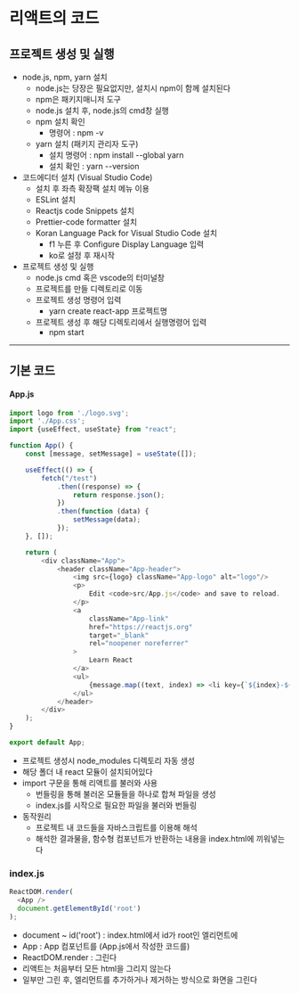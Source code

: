 # 리액트의 코드
## 프로젝트 생성 및 실행
- node.js, npm, yarn 설치
  - node.js는 당장은 필요없지만, 설치시 npm이 함께 설치된다
  - npm은 패키지매니저 도구
  - node.js 설치 후, node.js의 cmd창 실행
  - npm 설치 확인
    - 명령어 : npm -v
  - yarn 설치 (패키지 관리자 도구)
    - 설치 명령어 : npm install --global yarn
    - 설치 확인 : yarn --version
- 코드에디터 설치 (Visual Studio Code)
  - 설치 후 좌측 확장팩 설치 메뉴 이용
  - ESLint 설치
  - Reactjs code Snippets 설치
  - Prettier-code formatter 설치
  - Koran Language Pack for Visual Studio Code 설치
    - f1 누른 후 Configure Display Language 입력
    - ko로 설정 후 재시작
- 프로젝트 생성 및 실행
  - node.js cmd 혹은 vscode의 터미널창
  - 프로젝트를 만들 디렉토리로 이동
  - 프로젝트 생성 명령어 입력
    - yarn create react-app 프로젝트명
  - 프로젝트 생성 후 해당 디렉토리에서 실행명령어 입력
    - npm start   

***

## 기본 코드
#### App.js   

```javascript
import logo from './logo.svg';
import './App.css';
import {useEffect, useState} from "react";

function App() {
    const [message, setMessage] = useState([]);

    useEffect(() => {
        fetch("/test")
            .then((response) => {
                return response.json();
            })
            .then(function (data) {
                setMessage(data);
            });
    }, []);

    return (
        <div className="App">
            <header className="App-header">
                <img src={logo} className="App-logo" alt="logo"/>
                <p>
                    Edit <code>src/App.js</code> and save to reload.
                </p>
                <a
                    className="App-link"
                    href="https://reactjs.org"
                    target="_blank"
                    rel="noopener noreferrer"
                >
                    Learn React
                </a>
                <ul>
                    {message.map((text, index) => <li key={`${index}-${text}`}>{text}</li>)}
                </ul>
            </header>
        </div>
    );
}

export default App;
```
- 프로젝트 생성시 node_modules 디렉토리 자동 생성
- 해당 폴더 내 react 모듈이 설치되어있다
- import 구문을 통해 리액트를 불러와 사용
  - 번들링을 통해 불러온 모듈들을 하나로 합쳐 파일을 생성
  - index.js를 시작으로 필요한 파일을 불러와 번들링
- 동작원리
  - 프로젝트 내 코드들을 자바스크립트를 이용해 해석
  - 해석한 결과물을, 함수형 컴포넌트가 반환하는 내용을 index.html에 끼워넣는다   

### index.js   
```javascript
ReactDOM.render(
  <App />
  document.getElementById('root')
);

```
- document ~ id('root') : index.html에서 id가 root인 엘리먼트에
- App : App 컴포넌트를 (App.js에서 작성한 코드를)
- ReactDOM.render : 그린다
- 리액트는 처음부터 모든 html을 그리지 않는다
- 일부만 그린 후, 엘리먼트를 추가하거나 제거하는 방식으로 화면을 그린다 

